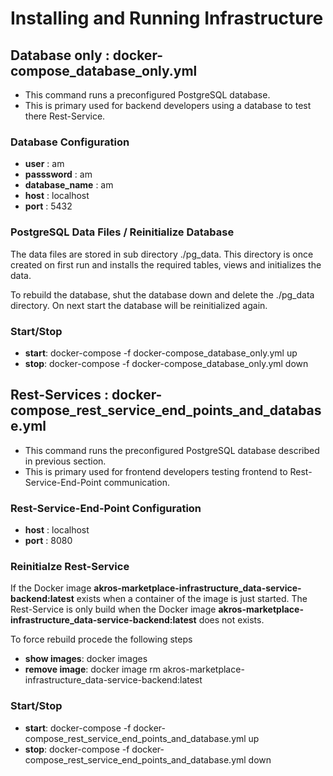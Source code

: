 # Installing and Running Infrastructure

## Database only : docker-compose_database_only.yml

- This command runs a preconfigured PostgreSQL database.
- This is primary used for backend developers using a database to test there Rest-Service.

### Database Configuration
- **user** : am
- **passsword** : am
- **database_name** : am
- **host** : localhost
- **port** : 5432

### PostgreSQL Data Files / Reinitialize Database

The data files are stored in sub directory ./pg_data. This directory is once created on first run and installs the required tables, views and initializes the data.

To rebuild the database, shut the database down and delete the ./pg_data directory. On next start the database will be reinitialized again.

### Start/Stop
- **start**: docker-compose -f docker-compose_database_only.yml up
- **stop**: docker-compose -f docker-compose_database_only.yml down




## Rest-Services : docker-compose_rest_service_end_points_and_database.yml

- This command runs the preconfigured PostgreSQL database described in previous section.
- This is primary used for frontend developers testing frontend to Rest-Service-End-Point communication.

### Rest-Service-End-Point Configuration
- **host** : localhost
- **port** : 8080

### Reinitialze Rest-Service

If the Docker image **akros-marketplace-infrastructure_data-service-backend:latest** exists when a container of the image is just started.
The Rest-Service is only build when the Docker image **akros-marketplace-infrastructure_data-service-backend:latest** does not exists.

To force rebuild procede the following steps
- **show images**: docker images
- **remove image**: docker image rm akros-marketplace-infrastructure_data-service-backend:latest

### Start/Stop
- **start**: docker-compose -f docker-compose_rest_service_end_points_and_database.yml up
- **stop**: docker-compose -f docker-compose_rest_service_end_points_and_database.yml down

